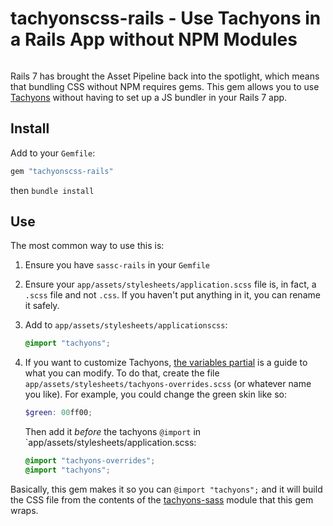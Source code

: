 # tachyonscss-rails - Use Tachyons in a Rails App without NPM Modules

[![<sustainable-rails>](https://circleci.com/gh/sustainable-rails/tachyonscss-rails.svg?style=shield)](https://app.circleci.com/pipelines/github/sustainable-rails/tachyonscss-rails)

Rails 7 has brought the Asset Pipeline back into the spotlight, which means that bundling CSS without NPM requires gems.  This
gem allows you to use [Tachyons](https://tachyons.io) without having to set up a JS bundler in your Rails 7 app.

## Install

Add to your `Gemfile`:

```ruby
gem "tachyonscss-rails"
```

then `bundle install`

## Use

The most common way to use this is:

1. Ensure you have `sassc-rails` in your `Gemfile`
1. Ensure your `app/assets/stylesheets/application.scss` file is, in fact, a `.scss` file and not `.css`.  If you haven't put anything in it, you can rename it safely.
1. Add to `app/assets/stylesheets/applicationscss`:

   ```scss
   @import "tachyons";
   ```
1. If you want to customize Tachyons, [the variables partial](https://github.com/tachyons-css/tachyons-sass/blob/master/scss/_variables.scss) is a guide to what you can modify.  To do that, create the file `app/assets/stylesheets/tachyons-overrides.scss` (or whatever name you like).  For example, you could change the green skin like so:

   ```scss
   $green: 00ff00;
   ```
   Then add it *before* the tachyons `@import` in `app/assets/stylesheets/application.scss:

   ```scss
   @import "tachyons-overrides";
   @import "tachyons";
   ```

Basically, this gem makes it so you can `@import "tachyons";` and it will build the CSS file from the contents of the
[tachyons-sass](https://github.com/tachyons-css/tachyons-sass) module that this gem wraps.


